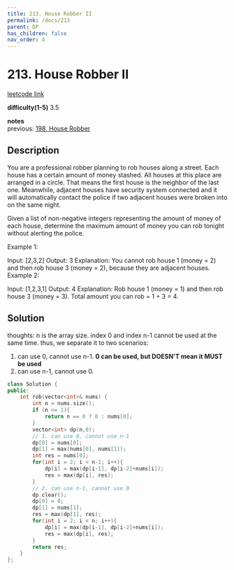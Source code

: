 ```yaml
---
title: 213. House Robber II
permalink: /docs/213
parent: DP
has_children: false
nav_order: 4
---
```

# 213. House Robber II

[leetcode link](https://leetcode.com/problems/house-robber-ii/)

**difficulty(1-5)** 
3.5

**notes**   
previous: [198. House Robber](/docs/198)

## Description

You are a professional robber planning to rob houses along a street. Each house has a certain amount of money stashed. All houses at this place are arranged in a circle. That means the first house is the neighbor of the last one. Meanwhile, adjacent houses have security system connected and it will automatically contact the police if two adjacent houses were broken into on the same night.

Given a list of non-negative integers representing the amount of money of each house, determine the maximum amount of money you can rob tonight without alerting the police.

Example 1:

Input: [2,3,2]
Output: 3
Explanation: You cannot rob house 1 (money = 2) and then rob house 3 (money = 2),
             because they are adjacent houses.
Example 2:

Input: [1,2,3,1]
Output: 4
Explanation: Rob house 1 (money = 1) and then rob house 3 (money = 3).
             Total amount you can rob = 1 + 3 = 4.

## Solution

thoughts: 
n is the array size. index 0 and index n-1 cannot be used at the same time. thus, we separate it to two scenarios:
1. can use 0, cannot use n-1. **0 can be used, but DOESN'T mean it MUST be used**
2. can use n-1, cannot use 0.

```c++
class Solution {
public:
    int rob(vector<int>& nums) {
        int n = nums.size();
        if (n <= 1){
            return n == 0 ? 0 : nums[0];
        }
        vector<int> dp(n,0);
        // 1. can use 0, cannot use n-1
        dp[0] = nums[0];
        dp[1] = max(nums[0], nums[1]);
        int res = nums[0];
        for(int i = 2; i < n-1; i++){
            dp[i] = max(dp[i-1], dp[i-2]+nums[i]);
            res = max(dp[i], res);
        }
        // 2. can use n-1, cannot use 0
        dp.clear();
        dp[0] = 0;
        dp[1] = nums[1];
        res = max(dp[1], res);
        for(int i = 2; i < n; i++){
            dp[i] = max(dp[i-1], dp[i-2]+nums[i]);
            res = max(dp[i], res);
        }
        return res;
    }
};
```
